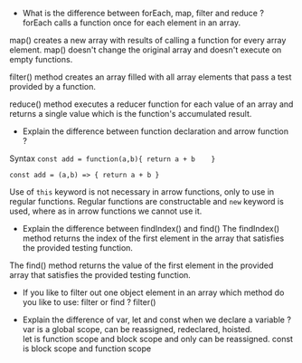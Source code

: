 - What is the difference between forEach, map, filter and reduce ?
forEach calls a function once for each element in an array.

map() creates a new array with results of calling a function for every array element.
map() doesn't change the original array and doesn't execute on empty functions.

filter() method creates an array filled with all array elements that pass a test provided by a function.

reduce() method executes a reducer function for each value of an array and returns a single value which is the function's accumulated result.

- Explain the difference between function declaration and arrow function ?

Syntax
`const add = function(a,b){
    return a + b   
}`

`const add = (a,b) => {
    return a + b
}`

Use of `this` keyword is not necessary in arrow functions, only to use in regular functions.
Regular functions are constructable and `new` keyword is used, where as in arrow functions we cannot use it.

- Explain the difference between findIndex() and find()
The findIndex() method returns the index of the first element in the array that satisfies the provided testing function.

The find() method returns the value of the first element in the provided array that satisfies the provided testing function.

- If you like to filter out one object element in an array which method do you like to use: filter or find ?
filter()

- Explain the difference of var, let and const when we declare a variable ?
var is a global scope, can be reassigned, redeclared, hoisted.\
let is function scope and block scope and only can be reassigned.
const is block scope and function scope